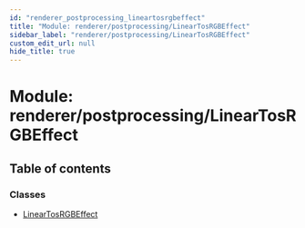 ```yaml
---
id: "renderer_postprocessing_lineartosrgbeffect"
title: "Module: renderer/postprocessing/LinearTosRGBEffect"
sidebar_label: "renderer/postprocessing/LinearTosRGBEffect"
custom_edit_url: null
hide_title: true
---
```


# Module: renderer/postprocessing/LinearTosRGBEffect

## Table of contents

### Classes

- [LinearTosRGBEffect](../classes/renderer_postprocessing_lineartosrgbeffect.lineartosrgbeffect.md)
